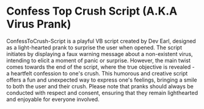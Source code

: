# Confess Top Crush Script (A.K.A Virus Prank)
ConfessToCrush-Script is a playful VB script created by Dev Earl, designed as a light-hearted prank to surprise the user when opened. The script initiates by displaying a faux warning message about a non-existent virus, intending to elicit a moment of panic or surprise. However, the main twist comes towards the end of the script, where the true objective is revealed - a heartfelt confession to one's crush. This humorous and creative script offers a fun and unexpected way to express one's feelings, bringing a smile to both the user and their crush. Please note that pranks should always be conducted with respect and consent, ensuring that they remain lighthearted and enjoyable for everyone involved.
